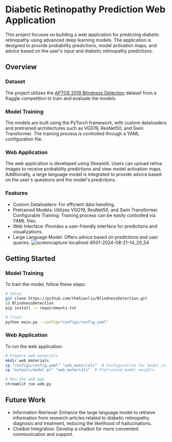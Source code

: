 # Diabetic Retinopathy Prediction Web Application

This project focuses on building a web application for predicting diabetic retinopathy using advanced deep learning models. The application is designed to provide probability predictions, model activation maps, and advice based on the user's input and diabetic retinopathy predictions.

## Overview
### Dataset
The project utilizes the [APTOS 2019 Blindness Detection](https://www.kaggle.com/competitions/aptos2019-blindness-detection) dataset from a Kaggle competition to train and evaluate the models.

### Model Training
The models are built using the PyTorch framework, with custom dataloaders and pretrained architectures such as VGG19, ResNet50, and Swin Transformer. The training process is controlled through a YAML configuration file.

### Web Application
The web application is developed using Streamlit. Users can upload retina images to receive probability predictions and view model activation maps. Additionally, a large language model is integrated to provide advice based on the user's questions and the model's predictions.

### Features
* Custom Dataloaders: For efficient data handling.
* Pretrained Models: Utilizes VGG19, ResNet50, and Swin Transformer.
Configurable Training: Training process can be easily controlled via YAML files.
* Web Interface: Provides a user-friendly interface for predictions and visualizations.
* Large Language Model: Offers advice based on predictions and user queries.
 ![screencapture-localhost-8501-2024-08-21-14_20_54](https://github.com/user-attachments/assets/9dcc788a-8916-4df8-b5d2-b324ef53dacd)

## Getting Started

### Model Training
To train the model, follow these steps:
```bash
# Setup
git clone https://github.com/thehienliu/BlindnessDetection.git
cd BlindnessDetection
pip install -r requirements.txt

# Train
python main.py --config="configs/config.yaml"
```
### Web Application
To run the web application:
```bash
# Prepare web materials
mkdir web_materials
cp "configs/config.yaml" "web_materials"  # Configuration for model information
cp "outputs/model.pt" "web_materials"  # Pretrained model weights

# Run the web app
streamlit run web.py
```
## Future Work
* Information Retrieval: Enhance the large language model to retrieve information from research articles related to diabetic retinopathy diagnosis and treatment, reducing the likelihood of hallucinations.
* Chatbot Integration: Develop a chatbot for more convenient communication and support.
